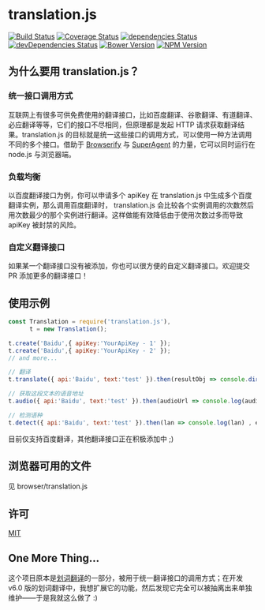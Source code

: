 # translation.js

[![Build Status](https://img.shields.io/travis/lmk123/translation.js/master.svg?style=flat-square)](https://travis-ci.org/lmk123/translation.js)
[![Coverage Status](https://img.shields.io/coveralls/lmk123/translation.js/master.svg?style=flat-square)](https://coveralls.io/github/lmk123/translation.js?branch=master)
[![dependencies Status](https://img.shields.io/david/lmk123/translation.js.svg?style=flat-square)](https://david-dm.org/lmk123/translation.js)
[![devDependencies Status](https://img.shields.io/david/dev/lmk123/translation.js.svg?style=flat-square)](https://david-dm.org/lmk123/translation.js#info=devDependencies)
[![Bower Version](https://img.shields.io/bower/v/translation.js.svg?style=flat-square)](https://github.com/lmk123/translation.js/releases)
[![NPM Version](https://img.shields.io/npm/v/translation.js.svg?style=flat-square)](https://www.npmjs.com/package/translation.js)

## 为什么要用 translation.js？

### 统一接口调用方式

互联网上有很多可供免费使用的翻译接口，比如百度翻译、谷歌翻译、有道翻译、必应翻译等等，它们的接口不尽相同，但原理都是发起 HTTP 请求获取翻译结果。translation.js 的目标就是统一这些接口的调用方式，可以使用一种方法调用不同的多个接口。借助于 [Browserify](http://browserify.org/) 与 [SuperAgent](https://github.com/visionmedia/superagent) 的力量，它可以同时运行在 node.js 与浏览器端。

### 负载均衡

以百度翻译接口为例，你可以申请多个 apiKey 在 translation.js 中生成多个百度翻译实例，那么调用百度翻译时， translation.js 会比较各个实例调用的次数然后用次数最少的那个实例进行翻译。这样做能有效降低由于使用次数过多而导致 apiKey 被封禁的风险。

### 自定义翻译接口

如果某一个翻译接口没有被添加，你也可以很方便的自定义翻译接口。欢迎提交 PR 添加更多的翻译接口！

## 使用示例

```js
const Translation = require('translation.js'),
      t = new Translation();

t.create('Baidu',{ apiKey:'YourApiKey - 1' });
t.create('Baidu',{ apiKey:'YourApiKey - 2' });
// and more...

// 翻译
t.translate({ api:'Baidu', text:'test' }).then(resultObj => console.dir(resultObj) , errMsg => console.log(errMsg));

// 获取这段文本的语音地址
t.audio({ api:'Baidu', text:'test' }).then(audioUrl => console.log(audioUrl) , errMsg => console.log(errMsg));

// 检测语种
t.detect({ api:'Baidu', text:'test' }).then(lan => console.log(lan) , errMsg => console.log(errMsg));
```

目前仅支持百度翻译，其他翻译接口正在积极添加中 ;)

## 浏览器可用的文件

见 browser/translation.js

## 许可

[MIT](https://github.com/lmk123/translation.js/blob/master/LICENSE.md)

## One More Thing...

这个项目原本是[划词翻译](https://github.com/lmk123/crx-selection-translate)的一部分，被用于统一翻译接口的调用方式；在开发 v6.0 版的划词翻译中，我想扩展它的功能，然后发现它完全可以被抽离出来单独维护——于是我就这么做了 :)
